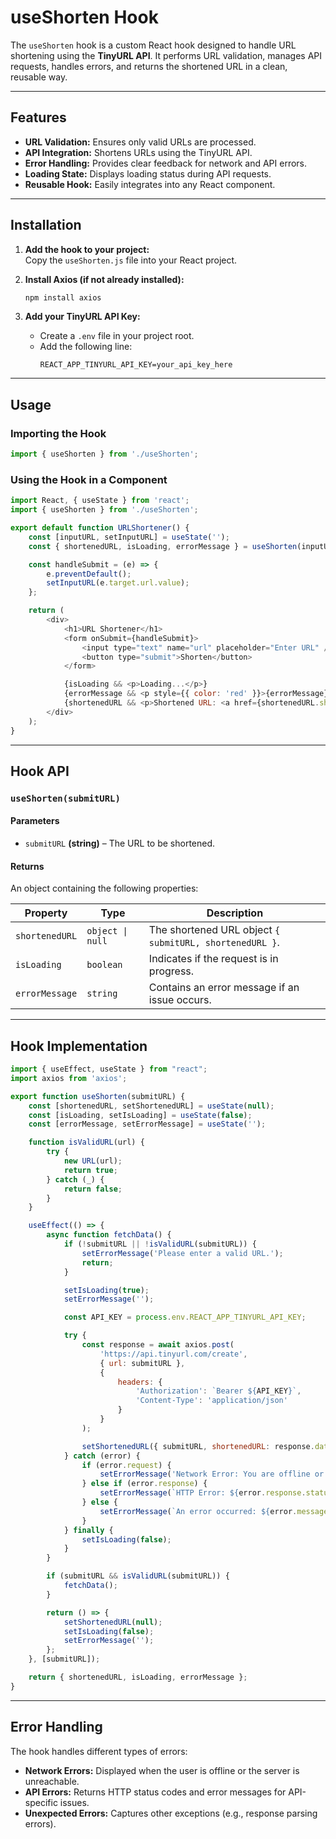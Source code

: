 # **useShorten Hook**  

The `useShorten` hook is a custom React hook designed to handle URL shortening using the **TinyURL API**. It performs URL validation, manages API requests, handles errors, and returns the shortened URL in a clean, reusable way.

---

## **Features**  
- **URL Validation:** Ensures only valid URLs are processed.  
- **API Integration:** Shortens URLs using the TinyURL API.  
- **Error Handling:** Provides clear feedback for network and API errors.  
- **Loading State:** Displays loading status during API requests.  
- **Reusable Hook:** Easily integrates into any React component.

---

## **Installation**  

1. **Add the hook to your project:**  
   Copy the `useShorten.js` file into your React project.

2. **Install Axios (if not already installed):**  
   ```bash
   npm install axios
   ```

3. **Add your TinyURL API Key:**  
   - Create a `.env` file in your project root.  
   - Add the following line:  
     ```env
     REACT_APP_TINYURL_API_KEY=your_api_key_here
     ```

---

## **Usage**  

### **Importing the Hook**  
```javascript
import { useShorten } from './useShorten';
```

### **Using the Hook in a Component**  
```javascript
import React, { useState } from 'react';
import { useShorten } from './useShorten';

export default function URLShortener() {
    const [inputURL, setInputURL] = useState('');
    const { shortenedURL, isLoading, errorMessage } = useShorten(inputURL);

    const handleSubmit = (e) => {
        e.preventDefault();
        setInputURL(e.target.url.value);
    };

    return (
        <div>
            <h1>URL Shortener</h1>
            <form onSubmit={handleSubmit}>
                <input type="text" name="url" placeholder="Enter URL" />
                <button type="submit">Shorten</button>
            </form>

            {isLoading && <p>Loading...</p>}
            {errorMessage && <p style={{ color: 'red' }}>{errorMessage}</p>}
            {shortenedURL && <p>Shortened URL: <a href={shortenedURL.shortenedURL} target="_blank" rel="noopener noreferrer">{shortenedURL.shortenedURL}</a></p>}
        </div>
    );
}
```

---

## **Hook API**  

### **`useShorten(submitURL)`**  

#### **Parameters**  
- `submitURL` **(string)** – The URL to be shortened.

#### **Returns**  
An object containing the following properties:

| Property        | Type     | Description |
|-----------------|----------|-------------|
| `shortenedURL`  | `object \| null` | The shortened URL object `{ submitURL, shortenedURL }`. |
| `isLoading`     | `boolean` | Indicates if the request is in progress. |
| `errorMessage`  | `string`  | Contains an error message if an issue occurs. |

---

## **Hook Implementation**  

```javascript
import { useEffect, useState } from "react";
import axios from 'axios';

export function useShorten(submitURL) {
    const [shortenedURL, setShortenedURL] = useState(null);
    const [isLoading, setIsLoading] = useState(false);
    const [errorMessage, setErrorMessage] = useState('');

    function isValidURL(url) {
        try {
            new URL(url);
            return true;
        } catch (_) {
            return false;
        }
    }

    useEffect(() => {
        async function fetchData() {
            if (!submitURL || !isValidURL(submitURL)) {
                setErrorMessage('Please enter a valid URL.');
                return;
            }

            setIsLoading(true);
            setErrorMessage('');

            const API_KEY = process.env.REACT_APP_TINYURL_API_KEY;

            try {
                const response = await axios.post(
                    'https://api.tinyurl.com/create',
                    { url: submitURL },
                    {
                        headers: {
                            'Authorization': `Bearer ${API_KEY}`,
                            'Content-Type': 'application/json'
                        }
                    }
                );

                setShortenedURL({ submitURL, shortenedURL: response.data.data.tiny_url });
            } catch (error) {
                if (error.request) {
                    setErrorMessage('Network Error: You are offline or the server is unreachable.');
                } else if (error.response) {
                    setErrorMessage(`HTTP Error: ${error.response.status} - ${error.response.data.message}`);
                } else {
                    setErrorMessage(`An error occurred: ${error.message}`);
                }
            } finally {
                setIsLoading(false);
            }
        }

        if (submitURL && isValidURL(submitURL)) {
            fetchData();
        }

        return () => {
            setShortenedURL(null);
            setIsLoading(false);
            setErrorMessage('');
        };
    }, [submitURL]);

    return { shortenedURL, isLoading, errorMessage };
}
```

---

## **Error Handling**  
The hook handles different types of errors:  
- **Network Errors:** Displayed when the user is offline or the server is unreachable.  
- **API Errors:** Returns HTTP status codes and error messages for API-specific issues.  
- **Unexpected Errors:** Captures other exceptions (e.g., response parsing errors).